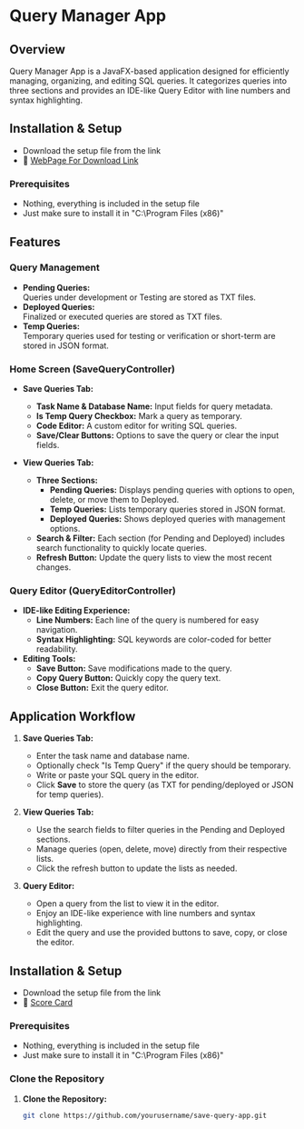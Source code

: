 # Query Manager App

## Overview
Query Manager App is a JavaFX-based application designed for efficiently managing, organizing, and editing SQL queries. It categorizes queries into three sections and provides an IDE-like Query Editor with line numbers and syntax highlighting.

## Installation & Setup
- Download the setup file from the link
- 🔗 [WebPage For Download Link](https://porfskylord.github.io/Query_Manager/) 

### Prerequisites
- Nothing, everything is included in the setup file 
- Just make sure to install it in "C:\Program Files (x86)"

## Features

### Query Management
- **Pending Queries:**  
  Queries under development or Testing are stored as TXT files.
- **Deployed Queries:**  
  Finalized or executed queries are stored as TXT files.
- **Temp Queries:**  
  Temporary queries used for testing or verification or short-term are stored in JSON format.

### Home Screen (SaveQueryController)
- **Save Queries Tab:**  
  - **Task Name & Database Name:** Input fields for query metadata.
  - **Is Temp Query Checkbox:** Mark a query as temporary.
  - **Code Editor:** A custom editor for writing SQL queries.
  - **Save/Clear Buttons:** Options to save the query or clear the input fields.

- **View Queries Tab:**  
  - **Three Sections:**  
    - **Pending Queries:** Displays pending queries with options to open, delete, or move them to Deployed.
    - **Temp Queries:** Lists temporary queries stored in JSON format.
    - **Deployed Queries:** Shows deployed queries with management options.
  - **Search & Filter:** Each section (for Pending and Deployed) includes search functionality to quickly locate queries.
  - **Refresh Button:** Update the query lists to view the most recent changes.

### Query Editor (QueryEditorController)
- **IDE-like Editing Experience:**  
  - **Line Numbers:** Each line of the query is numbered for easy navigation.
  - **Syntax Highlighting:** SQL keywords are color-coded for better readability.
- **Editing Tools:**  
  - **Save Button:** Save modifications made to the query.
  - **Copy Query Button:** Quickly copy the query text.
  - **Close Button:** Exit the query editor.

## Application Workflow

1. **Save Queries Tab:**
   - Enter the task name and database name.
   - Optionally check "Is Temp Query" if the query should be temporary.
   - Write or paste your SQL query in the editor.
   - Click **Save** to store the query (as TXT for pending/deployed or JSON for temp queries).

2. **View Queries Tab:**
   - Use the search fields to filter queries in the Pending and Deployed sections.
   - Manage queries (open, delete, move) directly from their respective lists.
   - Click the refresh button to update the lists as needed.

3. **Query Editor:**
   - Open a query from the list to view it in the editor.
   - Enjoy an IDE-like experience with line numbers and syntax highlighting.
   - Edit the query and use the provided buttons to save, copy, or close the editor.

## Installation & Setup
- Download the setup file from the link
- 🔗 [Score Card](https://porfskylord.github.io/Query_Manager/) 

### Prerequisites
- Nothing, everything is included in the setup file 
- Just make sure to install it in "C:\Program Files (x86)"

### Clone the Repository
1. **Clone the Repository:**
   ```sh
   git clone https://github.com/yourusername/save-query-app.git
